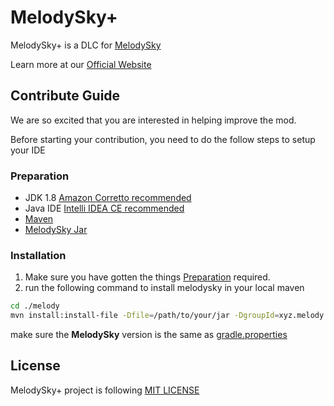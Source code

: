 # MelodySky+

MelodySky+ is a DLC for [MelodySky](https://melodysky.xyz)

Learn more at our [Official Website](https://melodysky.plus/)

## Contribute Guide

We are so excited that you are interested in helping improve the mod.

Before starting your contribution, you need to do the follow steps to setup your IDE

### Preparation

- JDK 1.8 [Amazon Corretto recommended](https://docs.aws.amazon.com/corretto/latest/corretto-8-ug/downloads-list.html)
- Java IDE [Intelli IDEA CE recommended](https://www.jetbrains.com/idea/download/)
- [Maven](https://maven.apache.org/)
- [MelodySky Jar](https://discord.gg/u8pk6aaCQ9)

### Installation

1. Make sure you have gotten the things [Preparation](#preparation) required.
2. run the following command to install melodysky in your local maven

```bash
cd ./melody
mvn install:install-file -Dfile=/path/to/your/jar -DgroupId=xyz.melody -DartifactId=melodySky -Dversion=[the version of melodysky] -Dpackaging=jar
```

make sure the **MelodySky** version is the same as [gradle.properties](./gradle.properties)

## License

MelodySky+ project is following [MIT LICENSE](./LICENSE)